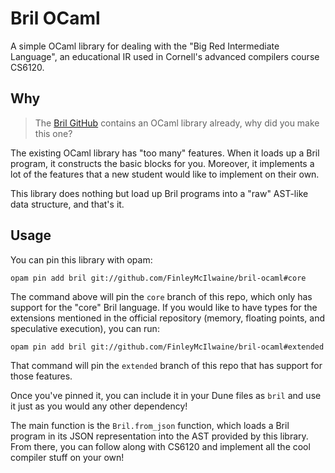 # Bril OCaml

A simple OCaml library for dealing with the "Big Red Intermediate Language", an
educational IR used in Cornell's advanced compilers course CS6120.

## Why

> The [Bril GitHub](https://github.com/sampsyo/bril) contains an OCaml
> library already, why did you make this one?

The existing OCaml library has "too many" features. When it loads up a Bril
program, it constructs the basic blocks for you. Moreover, it implements a lot
of the features that a new student would like to implement on their own.

This library does nothing but load up Bril programs into a "raw" AST-like
data structure, and that's it.

## Usage

You can pin this library with opam:

```
opam pin add bril git://github.com/FinleyMcIlwaine/bril-ocaml#core
```

The command above will pin the `core` branch of this repo, which only has
support for the "core" Bril language. If you would like to have types for the
extensions mentioned in the official repository (memory, floating points, and
speculative execution), you can run:

```
opam pin add bril git://github.com/FinleyMcIlwaine/bril-ocaml#extended
```

That command will pin the `extended` branch of this repo that has support
for those features.

Once you've pinned it, you can include it in your Dune files as `bril` and
use it just as you would any other dependency!

The main function is the `Bril.from_json` function, which loads a Bril program
in its JSON representation into the AST provided by this library. From there,
you can follow along with CS6120 and implement all the cool compiler stuff on
your own!
